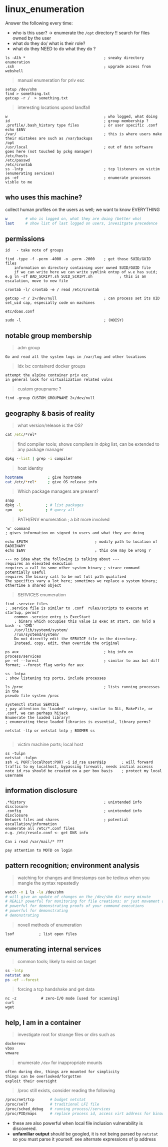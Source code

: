 # linux_enumeration 
Answer the following every time:

- who is this user?  -> enumerate the `/opt` directory !! search for files owned by the user
- what do they do/ what is their role?
- what do they NEED to do what they do ?

```
ls -Alh *             						; sneaky directory enumeration
.ssh										; upgrade access from webshell
```

> manual enumeration for priv esc
```
setup /dev/shm
find > something.txt
getcap -r /  > something.txt
```

> interesting locations upond landfall
```
w                                           ; who logged, what doing
id 											; group membership ?
.profile/.bash_history type files			; or user specific .conf
echo $ENV
/var/										; this is where users make their mistakes are such as /var/backups
/opt
/usr/local 									; out of date software goes here (not touched by pckg manager)
/etc/hosts
/etc/passwd
/etc/crontab
ss -lntp 									; tcp listeners on victim (enumerating services)
ps -ef 										; enumerate processes visble to me
```


## who uses this machine?
collect human profiles on the users as well; we want to know EVERYTHING
```bash
w        # who is logged on, what they are doing (better who)
last     # show list of last logged on users, invesitgate precedence
```


## permissions  
```
id   - take note of groups

find -type -f -perm -4000 -o -perm -2000	; get those SUID/GUID files
	information on directory containing user owned SUID/GUID file 
	if we can write here we can write symlink ontop of w.e has suid; e.g ln -sf BAD_SCRIPT.sh SUID_SCRIPT.sh  			; this is an escalation, move to new file

crontab -l/ crontab -e / read /etc/crontab

getcap -r / 2>/dev/null 					; can process set its UID set_uid cap, especially code on machines

etc/doas.conf 

sudo -l      								; (NOISY)
```

## notable group membership	

> adm group
```
Go and read all the system logs in /var/log and other locations
```

> ldx lxc containerd docker groups
```
attempt the alpine container priv esc
in general look for virtualization related vulns
```

> custom groupname ?
```
find -group CUSTOM_GROUPNAME 2>/dev/null
```




## geography & basis of reality

> what version/release is the OS?
```cmd
cat /etc/*rel*
```

> find compiler tools; shows compilers in dpkg list, can be extended to any package manager
```cmd
dpkg --list | grep -i compiler
```


> host identity
```sh
hostname           ; give hostname
cat /etc/*rel*     ; give OS release info
```

> Which package managers are present?
```sh
snap
dpkg -l           ; # list packages
rpm  -qa          ; # query all
```

> PATH/ENV enumeration						; a bit more involved
```
'w' command 								
; gives information on signed in users and what they are doing

echo $PATH								; modify path to location of BADBINARY
echo $ENV								; this one may be wrong ?

--- no idea what the following is talking about ---
requires an elevated execution
requires a call to some other system binary	; strace command potentially useful
requires the binary call to be not full path qualified
The specifics vary a lot here; sometimes we replace a system binary; othertime a shared object
```

> SERVICES enumeration
```
find .service files							
; .service file is similar to .conf  rules/scripts to execute at startup, perms?
	common .service entry is ExecStart		
	; binary which occupies this value is exec at start, can hold a bash -c 'CMD'
	/usr/lib/systemd/system/
	/run/systemd/system/
	Do not directly edit the SERVICE file in the directory. 
	Instead, copy, edit, then override the original 

ps aux										; big info on  process/services
pe -ef --forest								; similar to aux but diff format; --forest flag works for aux

ss -lntpa 									
; show listening tcp ports, include processes

ls /proc									; lists running processes in the 
pseudo file system /proc

systemctl status SERVICE					
; pay attention to 'Loaded' category, similar to DLL, MakeFile, or .conf, we can perhaps hijack
Enumerate the loaded library!				
; enumerating these loaded libraries is essential, library perms?

netstat -ltp or netstat lntp ; BOOMER ss


```

> victim machine ports; local host
```
ss -tulpn
netstat -tulpn
ssh -L PORT:localhost:PORT -i id_rsa user@$ip 		; will forward traffic to my localhost, bypassing firewall, needs initial accesss
note id_rsa should be created on a per box basis 	; protect my local username
```


## information disclosure
```
.*history									; unintended info disclosure
.config										; unintended info disclosure
Network files and shares					; potential escallation/information
enumerate all /etc/*.conf files
e.g. /etc/resolv.conf <- get DNS info

Can i read /var/mail/* ??? 

pay attention to MOTD on login
```

## pattern recognition; environment analysis
> watching for changes and timestamps can be tedious when you mangle the syntax repeatedly
```sh
watch -n 1 ls -la /dev/shm
# will give an update of changes on the /dev/shm dir every minute
# REALLY powerful for monitoring for file creations; or just movement of crontjobs etc etc
# powerful for demonstrating proofs of your command executions
# powerful for demonstrating
# demonstrating
```


> novell methods of enumeration
```
lsof           ; list open files
```

## enumerating internal services
> common tools; likely to exist on target
```bash
ss -lntp 
netstat ano
ps -ef --forest
```

> forcing a tcp handshake and get data
```
nc -z           # zero-I/O mode [used for scanning]
curl
wget
```


## help, I am in a container

> investigate root for strange files or dirs such as
```bash
dockerenv
vbox
vmware
```


> enumerate `/dev` for inappropriate mounts
```bash
often during dev, things are mounted for simplicity
things can be overlooked/forgotten
exploit their oversight
```


> /proc still exists, consider reading the following
```sh
/proc/net/tcp       # budget netstat
/proc/self          # traditional LFI file
/proc/sched_debug   # running process//services
/proc/PID/maps      # replace process id, access virt address for binary exploit
```

- these are also powerful when local file inclusion vulnerability is discovered.
- **unfamiliar output** should be googled, it is not being parsed by `netstat` so you must parse it yourself. see alternate expressions of ip address 



